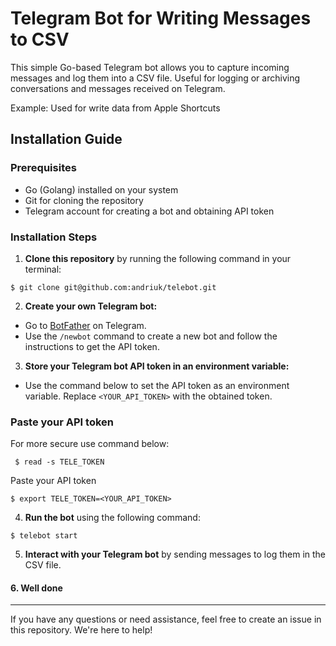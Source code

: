 # Telegram Bot for Writing Messages to CSV

This simple Go-based Telegram bot allows you to capture incoming messages and log them into a CSV file. 
Useful for logging or archiving conversations and messages received on Telegram.

Example: 
Used for write data from Apple Shortcuts 

## Installation Guide

### Prerequisites

- Go (Golang) installed on your system
- Git for cloning the repository
- Telegram account for creating a bot and obtaining API token

### Installation Steps

1. **Clone this repository** by running the following command in your terminal:

`$ git clone git@github.com:andriuk/telebot.git`

2. **Create your own Telegram bot:**

- Go to [BotFather](https://t.me/BotFather) on Telegram.
- Use the `/newbot` command to create a new bot and follow the instructions to get the API token.

3. **Store your Telegram bot API token in an environment variable:**

- Use the command below to set the API token as an environment variable. Replace `<YOUR_API_TOKEN>` with the obtained token.


### Paste your API token
For more secure use command below:

   ` $ read -s TELE_TOKEN`

Paste your API token 

   `$ export TELE_TOKEN=<YOUR_API_TOKEN>`

4. **Run the bot** using the following command:

`$ telebot start`

5. **Interact with your Telegram bot** by sending messages to log them in the CSV file.


#### 6. Well done 

---

If you have any questions or need assistance, feel free to create an issue in this repository. 
We're here to help!